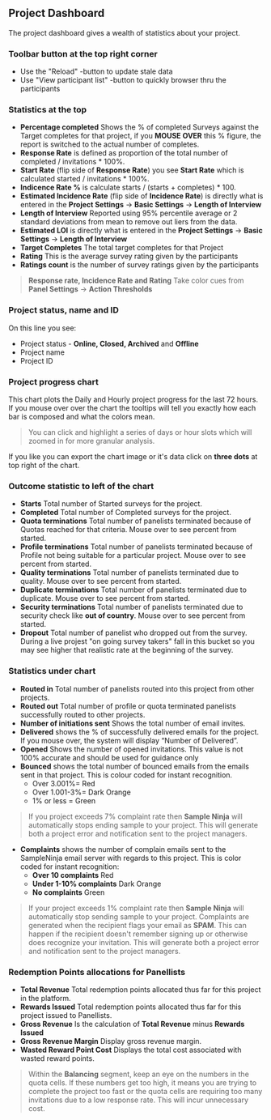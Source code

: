## Project Dashboard

The project dashboard gives a wealth of statistics about your project.

### Toolbar button at the top right corner
- Use the "Reload" -button to update stale data
- Use "View participant list" -button to quickly browser thru the participants

### Statistics at the top
- **Percentage completed** Shows the % of completed Surveys against the Target completes for that project, if you **MOUSE OVER** this % figure, the report is switched to the actual number of completes.
- **Response Rate** is defined as proportion of the total number of completed / invitations * 100%. 
- **Start Rate** (flip side of **Response Rate**) you see **Start Rate** which is calculated started / invitations * 100%.
- **Indicence Rate %** is calculate starts / (starts + completes) * 100.
- **Estimated Incidence Rate** (flip side of **Incidence Rate**) is directly what is entered in the **Project Settings** -> **Basic Settings** -> **Length of Interview**
- **Length of Interview** Reported using 95% percentile average or 2 standard deviations from mean to remove out liers from the data.
- **Estimated LOI** is directly what is entered in the **Project Settings** -> **Basic Settings** -> **Length of Interview**
- **Target Completes** The total target completes for that Project
- **Rating** This is the average survey rating given by the participants
- **Ratings count** is the number of survey ratings given by the participants

> **Response rate, Incidence Rate and Rating** Take color cues from **Panel Settings** -> **Action Thresholds**

### Project status, name and ID

On this line you see:
- Project status - **Online, Closed, Archived** and **Offline**
- Project name
- Project ID

### Project progress chart

This chart plots the Daily and Hourly project progress for the last 72 hours. If you mouse over over the chart the tooltips will tell you exactly how each bar is composed and what the colors mean.

> You can click and highlight a series of days or hour slots which will zoomed in for more granular analysis.

If you like you can export the chart image or it's data click on **three dots** at top right of the chart.

### Outcome statistic to left of the chart

- **Starts** Total number of Started surveys for the project.
- **Completed** Total number of Completed surveys for the project.
- **Quota terminations** Total number of panelists terminated because of Quotas reached for that criteria. Mouse over to see percent from started.
- **Profile terminations** Total number of panelists terminated because of Profile not being suitable for a particular project. Mouse over to see percent from started.
- **Quality terminations** Total number of panelists terminated due to quality. Mouse over to see percent from started.
- **Duplicate terminations** Total number of panelists terminated due to duplicate. Mouse over to see percent from started.
- **Security terminations** Total number of panelists terminated due to security check like **out of country**. Mouse over to see percent from started.
- **Dropout** Total number of panelist who dropped out from the survey. During a live projest "on going survey takers" fall in this bucket so you may see higher that realistic rate at the beginning of the survey.

### Statistics under chart  
- **Routed in** Total number of panelists routed into this project from other projects.
- **Routed out** Total number of profile or quota terminated panelists successfully routed to other projects.
- **Number of initiations sent** Shows the total number of email invites.
- **Delivered** shows the % of successfully delivered emails for the project.  If you mouse over, the system will display “Number of Delivered”.
- **Opened** Shows the number of opened invitations. This value is not 100% accurate and should be used for guidance only
- **Bounced** shows the total number of bounced emails from the emails sent in that project. This is colour coded for instant recognition.
  - Over 3.001%= Red
  - Over 1.001-3%= Dark Orange
  - 1% or less = Green  

> If you project exceeds 7% complaint rate then **Sample Ninja** will automatically stops ending sample to your project. This will generate both a project error and notification sent to the project managers.

- **Complaints** shows the number of complain emails sent to the SampleNinja email server with regards to this project. This is color coded for instant recognition:
  - **Over 10 complaints**  Red
  - **Under 1-10% complaints** Dark Orange
  - **No complaints** Green

> If your project exceeds 1% complaint rate then **Sample Ninja** will automatically stop sending sample to your project. Complaints are generated when the recipient flags your email as **SPAM**. This can happen if the recipient doesn't remember signing up or otherwise does recognize your invitation. This will generate both a project error and notification sent to the project managers.

### Redemption Points allocations for Panellists
- **Total Revenue** Total redemption points allocated thus far for this project in the platform.
- **Rewards Issued** Total redemption points allocated thus far for this project issued to Panellists.
- **Gross Revenue** Is the calculation of **Total Revenue** minus **Rewards Issued**
- **Gross Revenue Margin** Display gross revenue margin.
- **Wasted Reward Point Cost** Displays the total cost associated with wasted reward points.

> Within the **Balancing** segment, keep an eye on the numbers in the quota cells. If these numbers get too high, it means you are trying to complete the project too fast or the quota cells are requiring too many invitations due to a low response rate. This will incur unnecessary cost.
